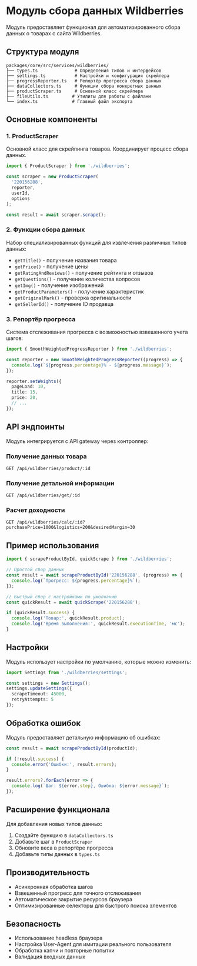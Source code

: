# Модуль сбора данных Wildberries

Модуль предоставляет функционал для автоматизированного сбора данных о товарах с сайта Wildberries.

## Структура модуля

```
packages/core/src/services/wildberries/
├── types.ts              # Определения типов и интерфейсов
├── settings.ts           # Настройки и конфигурация скрейпера
├── progressReporter.ts   # Репортёр прогресса сбора данных
├── dataCollectors.ts     # Функции сбора конкретных данных
├── productScraper.ts     # Основной класс скрейпера
├── fileUtils.ts         # Утилиты для работы с файлами
└── index.ts             # Главный файл экспорта
```

## Основные компоненты

### 1. ProductScraper

Основной класс для скрейпинга товаров. Координирует процесс сбора данных.

```typescript
import { ProductScraper } from './wildberries';

const scraper = new ProductScraper(
  '220156288',
  reporter,
  userId,
  options
);

const result = await scraper.scrape();
```

### 2. Функции сбора данных

Набор специализированных функций для извлечения различных типов данных:

- `getTitle()` - получение названия товара
- `getPrice()` - получение цены
- `getRatingAndReviews()` - получение рейтинга и отзывов
- `getQuestions()` - получение количества вопросов
- `getImg()` - получение изображений
- `getProductParameters()` - получение характеристик
- `getOriginalMark()` - проверка оригинальности
- `getSellerId()` - получение ID продавца

### 3. Репортёр прогресса

Система отслеживания прогресса с возможностью взвешенного учета шагов:

```typescript
import { SmoothWeightedProgressReporter } from './wildberries';

const reporter = new SmoothWeightedProgressReporter((progress) => {
  console.log(`${progress.percentage}% - ${progress.message}`);
});

reporter.setWeights({
  pageLoad: 10,
  title: 15,
  price: 20,
  // ...
});
```

## API эндпоинты

Модуль интегрируется с API gateway через контроллер:

### Получение данных товара
```
GET /api/wildberries/product/:id
```

### Получение детальной информации
```
GET /api/wildberries/get/:id
```

### Расчет доходности
```
GET /api/wildberries/calc/:id?purchasePrice=1000&logistics=200&desiredMargin=30
```

## Пример использования

```typescript
import { scrapeProductById, quickScrape } from './wildberries';

// Простой сбор данных
const result = await scrapeProductById('220156288', (progress) => {
  console.log(`Прогресс: ${progress.percentage}%`);
});

// Быстрый сбор с настройками по умолчанию
const quickResult = await quickScrape('220156288');

if (quickResult.success) {
  console.log('Товар:', quickResult.product);
  console.log('Время выполнения:', quickResult.executionTime, 'мс');
}
```

## Настройки

Модуль использует настройки по умолчанию, которые можно изменить:

```typescript
import Settings from './wildberries/settings';

const settings = new Settings();
settings.updateSettings({
  scrapeTimeout: 45000,
  retryAttempts: 5
});
```

## Обработка ошибок

Модуль предоставляет детальную информацию об ошибках:

```typescript
const result = await scrapeProductById(productId);

if (!result.success) {
  console.error('Ошибки:', result.errors);
}

result.errors?.forEach(error => {
  console.log(`Шаг: ${error.step}, Ошибка: ${error.message}`);
});
```

## Расширение функционала

Для добавления новых типов данных:

1. Создайте функцию в `dataCollectors.ts`
2. Добавьте шаг в `ProductScraper`
3. Обновите веса в репортёре прогресса
4. Добавьте типы данных в `types.ts`

## Производительность

- Асинхронная обработка шагов
- Взвешенный прогресс для точного отслеживания
- Автоматическое закрытие ресурсов браузера
- Оптимизированные селекторы для быстрого поиска элементов

## Безопасность

- Использование headless браузера
- Настройка User-Agent для имитации реального пользователя
- Обработка капчи и повторные попытки
- Валидация входных данных
